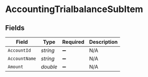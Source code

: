 # AccountingTrialbalanceSubItem


## Fields

| Field              | Type               | Required           | Description        |
| ------------------ | ------------------ | ------------------ | ------------------ |
| `AccountId`        | *string*           | :heavy_minus_sign: | N/A                |
| `AccountName`      | *string*           | :heavy_minus_sign: | N/A                |
| `Amount`           | *double*           | :heavy_minus_sign: | N/A                |